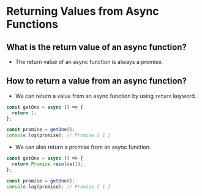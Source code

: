# Returning Values from Async Functions

## What is the return value of an async function?

- The return value of an async function is always a promise.

## How to return a value from an async function?

- We can return a value from an async function by using `return` keyword.

```js
const getOne = async () => {
  return 1;
};

const promise = getOne();
console.log(promise); // Promise { 1 }
```

- We can also return a promise from an async function.

```js
const getOne = async () => {
  return Promise.resolve(1);
};

const promise = getOne();
console.log(promise); // Promise { 1 }
```

